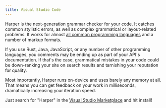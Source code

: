 ```yaml
---
title: Visual Studio Code
---
```


Harper is the next-generation grammar checker for your code. It catches common stylistic errors, as well as complex grammatical or layout-related problems. It works for almost [all common programming languages](./language-server#Supported-Languages) and a number of markup formats.

If you use Rust, Java, JavaScript, or any number of other programming languages, you comments may be ending up as part of your API's documentation. If that's the case, grammatical mistakes in your code could be down-ranking your site on search results and tarnishing your reputation for quality.

Most importantly, Harper runs on-device and uses barely any memory at all. That means you can get feedback on your work in milliseconds, dramatically increasing your iteration speed.

Just search for "Harper" in the [Visual Studio Marketplace](https://marketplace.visualstudio.com/items?itemName=elijah-potter.harper) and hit install!
